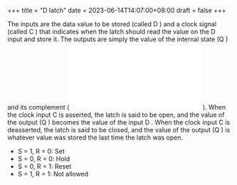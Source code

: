 +++
title = "D latch"
date = 2023-06-14T14:07:00+08:00
draft = false
+++

The inputs are the data value to be stored (called D ) and a clock signal (called C ) that indicates when the latch should read the value on the D input and store it. The outputs are simply the value of the internal state (Q ) and its complement (<embed img src="/ltximg/D latch_950c64a3ba8701dd1ff38de4f8c3865aaf952a31.svg" alt="\(\overline{Q}\)" class="org-svg" />). When the clock input C is asserted, the latch is said to be open, and the value of the output (Q ) becomes the value of the input D . When the clock input C is deasserted, the latch is said to be closed, and the value of the output (Q ) is whatever value was stored the last time the latch was open.


-   S = 1, R = 0: Set
-   S = 0, R = 0: Hold
-   S = 0, R = 1: Reset
-   S = 1, R = 1: Not allowed
